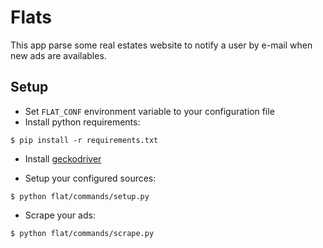 # Flats

This app parse some real estates website to notify a user by e-mail when new ads are availables.

## Setup

- Set `FLAT_CONF` environment variable to your configuration file
- Install python requirements:

```shell
$ pip install -r requirements.txt
```

- Install [geckodriver](https://selenium-python.readthedocs.io/installation.html#drivers)

- Setup your configured sources:

```shell
$ python flat/commands/setup.py
```

- Scrape your ads:

```shell
$ python flat/commands/scrape.py
```